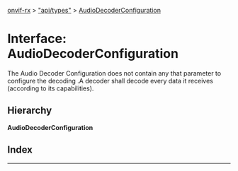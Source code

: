 [onvif-rx](../README.md) > ["api/types"](../modules/_api_types_.md) > [AudioDecoderConfiguration](../interfaces/_api_types_.audiodecoderconfiguration.md)

# Interface: AudioDecoderConfiguration

The Audio Decoder Configuration does not contain any that parameter to configure the decoding .A decoder shall decode every data it receives (according to its capabilities).

## Hierarchy

**AudioDecoderConfiguration**

## Index

---

